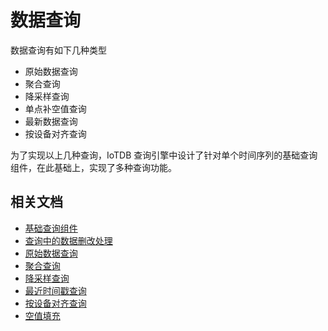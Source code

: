 <!--

    Licensed to the Apache Software Foundation (ASF) under one
    or more contributor license agreements.  See the NOTICE file
    distributed with this work for additional information
    regarding copyright ownership.  The ASF licenses this file
    to you under the Apache License, Version 2.0 (the
    "License"); you may not use this file except in compliance
    with the License.  You may obtain a copy of the License at
    
        http://www.apache.org/licenses/LICENSE-2.0
    
    Unless required by applicable law or agreed to in writing,
    software distributed under the License is distributed on an
    "AS IS" BASIS, WITHOUT WARRANTIES OR CONDITIONS OF ANY
    KIND, either express or implied.  See the License for the
    specific language governing permissions and limitations
    under the License.

-->

# 数据查询

数据查询有如下几种类型

* 原始数据查询
* 聚合查询
* 降采样查询
* 单点补空值查询
* 最新数据查询
* 按设备对齐查询

为了实现以上几种查询，IoTDB 查询引擎中设计了针对单个时间序列的基础查询组件，在此基础上，实现了多种查询功能。

## 相关文档

* [基础查询组件](/zh/SystemDesign/5-DataQuery/2-SeriesReader.html)
* [查询中的数据删改处理](/zh/SystemDesign/5-DataQuery/3-ModificationHandle.html)
* [原始数据查询](/zh/SystemDesign/5-DataQuery/4-RawDataQuery.html)
* [聚合查询](/zh/SystemDesign/5-DataQuery/5-AggregationQuery.html)
* [降采样查询](/zh/SystemDesign/5-DataQuery/6-GroupByQuery.html)
* [最近时间戳查询](/zh/SystemDesign/5-DataQuery/7-LastQuery.html)
* [按设备对齐查询](/zh/SystemDesign/5-DataQuery/8-AlignByDeviceQuery.html)
* [空值填充](/zh/SystemDesign/5-DataQuery/9-FillFunction.html)
